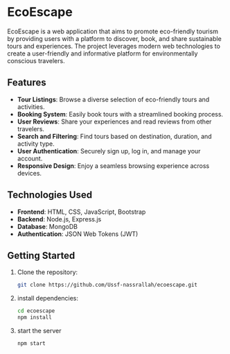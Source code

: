 # EcoEscape

EcoEscape is a web application that aims to promote eco-friendly tourism by providing users with a platform to discover, book, and share sustainable tours and experiences. The project leverages modern web technologies to create a user-friendly and informative platform for environmentally conscious travelers.

## Features

- **Tour Listings**: Browse a diverse selection of eco-friendly tours and activities.
- **Booking System**: Easily book tours with a streamlined booking process.
- **User Reviews**: Share your experiences and read reviews from other travelers.
- **Search and Filtering**: Find tours based on destination, duration, and activity type.
- **User Authentication**: Securely sign up, log in, and manage your account.
- **Responsive Design**: Enjoy a seamless browsing experience across devices.

## Technologies Used

- **Frontend**: HTML, CSS, JavaScript, Bootstrap
- **Backend**: Node.js, Express.js
- **Database**: MongoDB
- **Authentication**: JSON Web Tokens (JWT)

## Getting Started

1. Clone the repository:

   ```bash
   git clone https://github.com/Ussf-nassrallah/ecoescape.git

2. install dependencies:

   ```bash
   cd ecoescape
   npm install

3. start the server

   ```bash
   npm start
